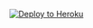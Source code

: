﻿
<p><a href="https://dashboard.heroku.com/new?template=https://github.com/cxzljiy4678/xray"> <img src="https://www.herokucdn.com/deploy/button.svg" alt="Deploy to Heroku" /></a></p>
